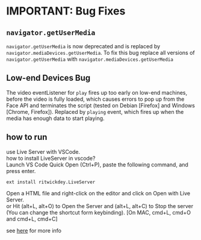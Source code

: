 # IMPORTANT: Bug Fixes

## `navigator.getUserMedia`

`navigator.getUserMedia` is now deprecated and is replaced by `navigator.mediaDevices.getUserMedia`. To fix this bug replace all versions of `navigator.getUserMedia` with `navigator.mediaDevices.getUserMedia`

## Low-end Devices Bug

The video eventListener for `play` fires up too early on low-end machines, before the video is fully loaded, which causes errors to pop up from the Face API and terminates the script (tested on Debian [Firefox] and Windows [Chrome, Firefox]). Replaced by `playing` event, which fires up when the media has enough data to start playing.

## how to run
use Live Server with VSCode.     
how to install LiveServer in vscode?    
Launch VS Code Quick Open (Ctrl+P), paste the following command, and press enter.   
```
ext install ritwickdey.LiveServer   
```
Open a HTML file and right-click on the editor and click on Open with Live Server.   
or Hit (alt+L, alt+O) to Open the Server and (alt+L, alt+C) to Stop the server (You can change the shortcut form keybinding). [On MAC, cmd+L, cmd+O and cmd+L, cmd+C]  

see [here](https://marketplace.visualstudio.com/items?itemName=ritwickdey.LiveServer) for more info
